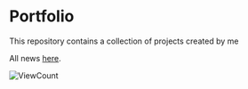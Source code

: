 # Portfolio

This repository contains a collection of projects created by me

All news [here](https://rockybalboa21.github.io/Portfolio-main/).

![ViewCount](https://hits.dwyl.com/RockyBalboa21/Portfolio-main.svg)

